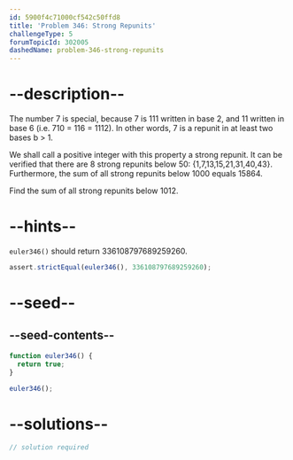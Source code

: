 ```yaml
---
id: 5900f4c71000cf542c50ffd8
title: 'Problem 346: Strong Repunits'
challengeType: 5
forumTopicId: 302005
dashedName: problem-346-strong-repunits
---
```


# --description--

The number 7 is special, because 7 is 111 written in base 2, and 11 written in base 6 (i.e. 710 = 116 = 1112). In other words, 7 is a repunit in at least two bases b > 1.

We shall call a positive integer with this property a strong repunit. It can be verified that there are 8 strong repunits below 50: {1,7,13,15,21,31,40,43}. Furthermore, the sum of all strong repunits below 1000 equals 15864.

Find the sum of all strong repunits below 1012.

# --hints--

`euler346()` should return 336108797689259260.

```js
assert.strictEqual(euler346(), 336108797689259260);
```

# --seed--

## --seed-contents--

```js
function euler346() {
  return true;
}

euler346();
```

# --solutions--

```js
// solution required
```
